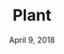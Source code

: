 ---
date: April 9, 2018
title: Plant
link: https://plantapp.io/
image: images/tools/plant.jpg
description: Plant is a powerful, yet versatile version control app and plugin for Sketch. Plant keeps all versions you sync to it, and makes version details available to all members.
tags:
- design
- sketch
type: Plugin

# ================================
# TOOLS CATEGORIES AVAILABLE
# ================================
# - design
# - development
# - documentation
# - frameworks
# - sketch
#   type: Plugin
#   type: Sketch File
# ================================
---